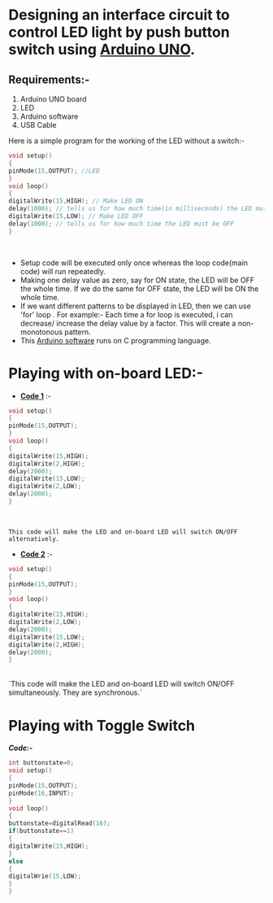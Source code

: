 # Designing an interface circuit to control LED light by push button switch using <ins>Arduino UNO</ins>.
## Requirements:- 
1) Arduino UNO board
2) LED
3) Arduino software
4) USB Cable

Here is a simple program for the working of the LED without a switch:- 
```C
void setup()
{
pinMode(15,OUTPUT); //LED
}
void loop()
{
digitalWrite(15,HIGH); // Make LED ON
delay(1000); // tells us for how much time(in milliseconds) the LED must be ON
digitalWrite(15,LOW); // Make LED OFF
delay(1000); // tells us for how much time the LED must be OFF
}
```
</br>

- Setup code will be executed only once whereas the loop code(main code) will run repeatedly.
- Making one delay value as zero, say for ON state, the LED will be OFF the whole time. If we do the same for OFF state, the LED will be ON the whole time.
- If we want different patterns to be displayed in LED, then we can use 'for' loop . For example:- Each time a for loop is executed, i can decrease/ increase the delay value by a factor. This will create a non-monotonous pattern.
- This <ins>Arduino software</ins> runs on C programming language. </br>

# Playing with on-board LED:- 
- **<ins> Code 1</ins>**  :-  
```C
void setup()
{
pinMode(15,OUTPUT);
}
void loop()
{
digitalWrite(15,HIGH);
digitalWrite(2,HIGH);
delay(2000);
digitalWrite(15,LOW);
digitalWrite(2,LOW);
delay(2000);
}
```
</br>

`This code will make the LED and on-board LED will switch ON/OFF alternatively.`
</br> 

- **<ins> Code 2</ins>**  :-
```C
void setup()
{
pinMode(15,OUTPUT);
}
void loop()
{
digitalWrite(15,HIGH);
digitalWrite(2,LOW);
delay(2000);
digitalWrite(15,LOW);
digitalWrite(2,HIGH);
delay(2000);
}
```
</br>
`This code will make the LED and on-board LED will switch ON/OFF simultaneously. They are synchronous.`
</br>

# Playing with Toggle Switch
***Code:-***
```C
int buttonstate=0;
void setup()
{
pinMode(15,OUTPUT);
pinMode(16,INPUT);
}
void loop()
{
buttonstate=digitalRead(16);
if(buttonstate==1)
{
digitalWrite(15,HIGH);
}
else
{
digitalWrie(15,LOW);
}
}
```
</br>


